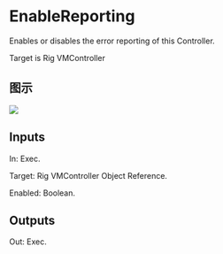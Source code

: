 # EnableReporting

Enables or disables the error reporting of this Controller.

Target is Rig VMController

## 图示

![]($-20221218-20423415.png)

## Inputs

In: Exec.

Target: Rig VMController Object Reference.

Enabled: Boolean.  

## Outputs

Out: Exec.

